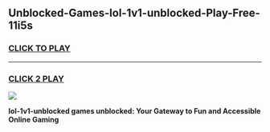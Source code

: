 
## Unblocked-Games-lol-1v1-unblocked-Play-Free-11i5s
<h3>
<a href="https://premium76.site?title=lol-1v1-unblocked&ref=23A">CLICK TO PLAY</a></h3>
<hr>

<h3>
<a href="https://premium76.site?title=lol-1v1-unblocked&ref=23A">CLICK 2 PLAY</a>
  
</h3>

<a href="https://premium76.site?title=lol-1v1-unblocked&ref=23A"><img src="https://clearcache.store/games.png"></a>


**lol-1v1-unblocked games unblocked: Your Gateway to Fun and Accessible Online Gaming**
